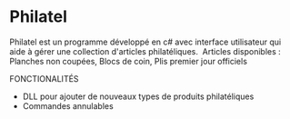 # Philatel

Philatel est un programme développé en c# avec interface utilisateur qui aide à gérer une collection d'articles philatéliques. 
Articles disponibles : Planches non coupées, Blocs de coin, Plis premier jour officiels

FONCTIONALITÉS
- DLL pour ajouter de nouveaux types de produits philatéliques
- Commandes annulables

